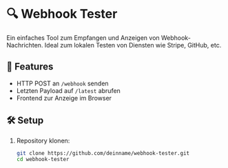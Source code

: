 # 🔍 Webhook Tester

Ein einfaches Tool zum Empfangen und Anzeigen von Webhook-Nachrichten. Ideal zum lokalen Testen von Diensten wie Stripe, GitHub, etc.

## 🚀 Features

- HTTP POST an `/webhook` senden
- Letzten Payload auf `/latest` abrufen
- Frontend zur Anzeige im Browser

## 🛠️ Setup

1. Repository klonen:
   ```bash
   git clone https://github.com/deinname/webhook-tester.git
   cd webhook-tester
